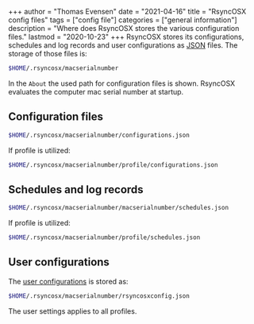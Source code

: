 +++
author = "Thomas Evensen"
date = "2021-04-16"
title =  "RsyncOSX config files"
tags = ["config file"]
categories = ["general information"]
description = "Where does RsyncOSX stores the various configuration files."
lastmod = "2020-10-23"
+++
RsyncOSX stores its configurations, schedules and log records and user configurations as [JSON](https://en.wikipedia.org/wiki/JSON) files. The storage of those files is:
```bash
$HOME/.rsyncosx/macserialnumber
```
In the `About` the used path for configuration files is shown. RsyncOSX evaluates the computer mac serial number at startup.

## Configuration files
```bash
$HOME/.rsyncosx/macserialnumber/configurations.json
```
If profile is utilized:
```bash
$HOME/.rsyncosx/macserialnumber/profile/configurations.json
```
## Schedules and log records
```bash
$HOME/.rsyncosx/macserialnumber/macserialnumber/schedules.json
```
If profile is utilized:
```bash
$HOME/.rsyncosx/macserialnumber/profile/schedules.json
```

## User configurations

The [user configurations](/post/userconfiguration/) is stored as:
```bash
$HOME/.rsyncosx/macserialnumber/rsyncosxconfig.json
```
The user settings applies to all profiles.
